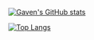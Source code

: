 [![Gaven's GitHub stats](https://github-readme-stats.vercel.app/api?username=gavenlou&show_icons=true&theme=cobalt)](https://github.com/gavenlou)

[![Top Langs](https://github-readme-stats.vercel.app/api/top-langs/?username=gavenlou&theme=cobalt&layout=pie)](https://github.com/gavenlou)
